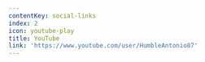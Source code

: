 ```yaml
---
contentKey: social-links
index: 2
icon: youtube-play
title: YouTube
link: 'https://www.youtube.com/user/HumbleAntonio87'
---
```


